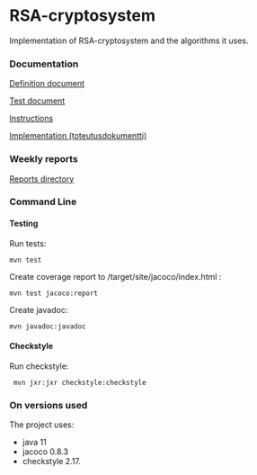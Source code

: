 # RSA-cryptosystem

Implementation of RSA-cryptosystem and the algorithms it uses. 

### Documentation

[Definition document](https://github.com/LauriKajakko/RSA-cryptosystem/blob/main/Documentation/definition.md)

[Test document](https://github.com/LauriKajakko/RSA-cryptosystem/blob/main/Documentation/test_document.md)

[Instructions](https://github.com/LauriKajakko/RSA-cryptosystem/blob/main/Documentation/Instructions.md)

[Implementation (toteutusdokumentti)](https://github.com/LauriKajakko/RSA-cryptosystem/blob/main/Documentation/Implementation.md)

### Weekly reports

[Reports directory](https://github.com/LauriKajakko/RSA-cryptosystem/tree/main/Documentation/reports)

### Command Line

#### Testing

Run tests: 
```
mvn test
```

Create coverage report to /target/site/jacoco/index.html :
```
mvn test jacoco:report
```

Create javadoc: 
```
mvn javadoc:javadoc
```

#### Checkstyle

Run checkstyle:
```
 mvn jxr:jxr checkstyle:checkstyle
```

### On versions used

The project uses:
* java 11 
* jacoco 0.8.3
* checkstyle 2.17.
